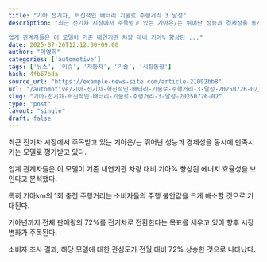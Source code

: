 ```yaml
---
title: "기아 전기차, 혁신적인 배터리 기술로 주행거리 3 달성"
description: "최근 전기차 시장에서 주목받고 있는 기아은/는 뛰어난 성능과 경제성을 동시에 만족시키는 모델로 평가받고 있다.

업계 관계자들은 이 모델이 기존 내연기관 차량 대비 기아% 향상된 ..."
date: 2025-07-26T12:12:00+09:00
author: "이영희"
categories: ['automotive']
tags: ['뉴스', '이슈', '자동차', '기술', '시장동향']
hash: 4fb67bda
source_url: "https://example-news-site.com/article-21092bb8"
url: "/automotive/기아-전기차-혁신적인-배터리-기술로-주행거리-3-달성-20250726-02/"
slug: "기아-전기차-혁신적인-배터리-기술로-주행거리-3-달성-20250726-02"
type: "post"
layout: "single"
draft: false
---
```


최근 전기차 시장에서 주목받고 있는 기아은/는 뛰어난 성능과 경제성을 동시에 만족시키는 모델로 평가받고 있다.

업계 관계자들은 이 모델이 기존 내연기관 차량 대비 기아% 향상된 에너지 효율성을 보인다고 분석했다.

특히 기아km의 1회 충전 주행거리는 소비자들의 주행 불안감을 크게 해소할 것으로 기대된다.

기아년까지 전체 판매량의 72%를 전기차로 전환한다는 목표를 세우고 있어 향후 시장 변화가 주목된다.

소비자 조사 결과, 해당 모델에 대한 관심도가 전월 대비 72% 상승한 것으로 나타났다.
